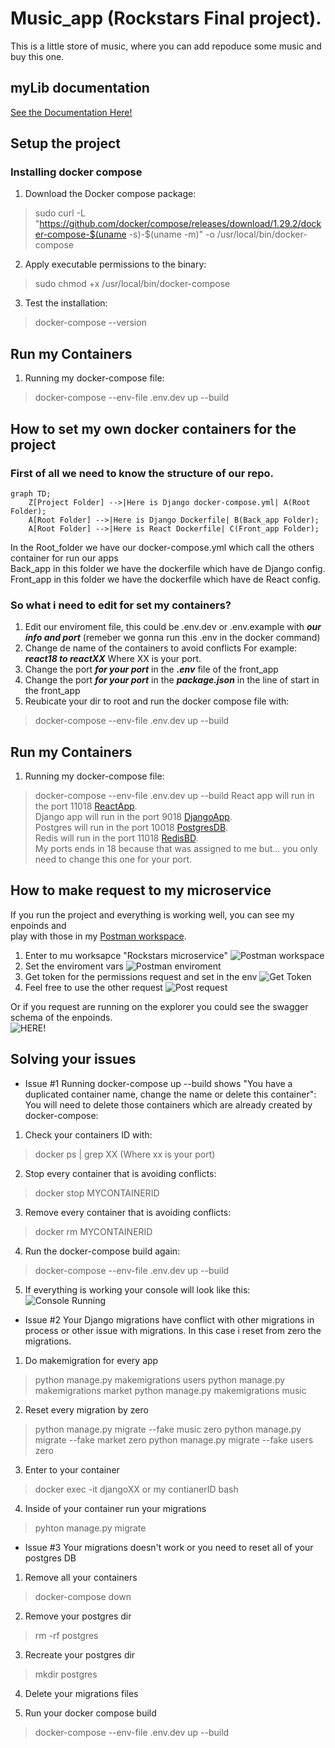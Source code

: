 # Music_app (Rockstars Final project).
This is a little store of music, where you can add repoduce some music and buy this one.

## myLib documentation
[See the Documentation Here!](documentation/readme.md)

## Setup the project
### Installing docker compose

1. Download the Docker compose package:
>  sudo curl -L "https://github.com/docker/compose/releases/download/1.29.2/docker-compose-$(uname -s)-$(uname -m)" -o /usr/local/bin/docker-compose
2. Apply executable permissions to the binary:
> sudo chmod +x /usr/local/bin/docker-compose
3. Test the installation:
> docker-compose --version

## Run my Containers
1. Running my docker-compose file:
> docker-compose --env-file .env.dev up --build

## How to set my own docker containers for the project
### First of all we need to know the structure of our repo.

```mermaid
graph TD;
    Z[Project Folder] -->|Here is Django docker-compose.yml| A(Root Folder);
    A[Root Folder] -->|Here is Django Dockerfile| B(Back_app Folder);
    A[Root Folder] -->|Here is React Dockerfile| C(Front_app Folder);
```

In the Root_folder we have our docker-compose.yml which call the others container for run our apps<br />
Back_app in this folder we have the dockerfile which have de Django config.<br />
Front_app in this folder we have the dockerfile which have de React config.<br />
### So what i need to edit for set my containers?
1. Edit our enviroment file, this could be .env.dev or .env.example with ***our info and port*** (remeber we gonna run this .env in the docker command)
2. Change de name of the containers to avoid conflicts For example: ***react18 to reactXX*** Where XX is your port.
3. Change the port ***for your port*** in the ***.env*** file of the front_app
4. Change the port ***for your port*** in the ***package.json*** in the line of start in the front_app
5. Reubicate your dir to root and run the docker compose file with:
> docker-compose --env-file .env.dev up --build

## Run my Containers
1. Running my docker-compose file:
> docker-compose --env-file .env.dev up --build
React app will run in the port 11018 [ReactApp](http://3.218.67.164:11018).<br />
Django app will run in the port 9018 [DjangoApp](http://3.218.67.164:9018).<br />
Postgres will run in the port 10018 [PostgresDB](http://3.218.67.164:10018).<br />
Redis will run in the port 11018 [RedisBD](http://3.218.67.164:12018).<br />
My ports ends in 18 because that was assigned to me but... you only need to change this one for your port.

## How to make request to my microservice
If you run the project and everything is working well, you can see my enpoinds and <br /> play with those in my [Postman workspace](https://www.postman.com/calebtd/workspace/rockstars-microservice/overview).<br />

1. Enter to mu worksapce "Rockstars microservice"
![Postman workspace](./documentation/assets/postman_workspace.png)
2. Set the enviroment vars 
![Postman enviroment](./documentation/assets/postman_env.png)
3. Get token for the permissions request and set in the env
![Get Token](./documentation/assets/postman_get_token.png)
4. Feel free to use the other request 
![Post request](./documentation/assets/Postman_post.png)

Or if you request are running on the explorer you could see the swagger schema of the enpoinds.<br />
![HERE!](http://3.218.67.164:9018/swagger/) 

## Solving your issues
- Issue #1 Running docker-compose up --build shows "You have a duplicated container name, change the name or delete this container": 
You will need to delete those containers which are already created by docker-compose: 
1. Check your containers ID with: <br />
> docker ps | grep XX   (Where xx is your port)
2. Stop every container that is avoiding conflicts: <br />
> docker stop MYCONTAINERID
3. Remove every container that is avoiding conflicts: <br />
> docker rm MYCONTAINERID
4. Run the docker-compose build again: <br />
> docker-compose --env-file .env.dev up --build
5. If everything is working your console will look like this: <br />
![Console Running](./documentation/assets/containers_running.jpg)

- Issue #2 Your Django migrations have conflict with other migrations in process or other issue with migrations. In this case i reset from zero the migrations.
1. Do makemigration for every app
> python manage.py makemigrations users
> python manage.py makemigrations market
> python manage.py makemigrations music
2. Reset every migration by zero
> python manage.py migrate --fake music zero
> python manage.py migrate --fake market zero
> python manage.py migrate --fake users zero 
3. Enter to your container
> docker exec -it djangoXX or my contianerID bash
4. Inside of your container run your migrations 
> pyhton manage.py migrate

- Issue #3 Your migrations doesn't work or you need to reset all of your postgres DB
1. Remove all your containers
> docker-compose down

2. Remove your postgres dir
> rm -rf postgres

3. Recreate your postgres dir
> mkdir postgres

4. Delete your migrations files

5. Run your docker compose build
> docker-compose --env-file .env.dev up --build


